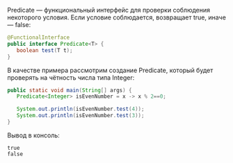 Predicate — функциональный интерфейс для проверки соблюдения некоторого условия. Если условие соблюдается, возвращает true, иначе — false:

```java
@FunctionalInterface
public interface Predicate<T> {
   boolean test(T t);
}
```

 В качестве примера рассмотрим создание Predicate, который будет проверять на чётность числа типа Integer:

```java
public static void main(String[] args) {
   Predicate<Integer> isEvenNumber = x -> x % 2==0;

   System.out.println(isEvenNumber.test(4));
   System.out.println(isEvenNumber.test(3));
}
```
Вывод в консоль:
```
true
false
```